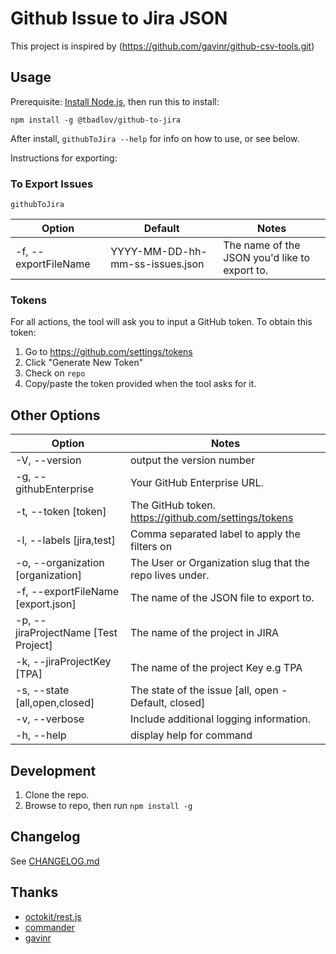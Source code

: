 # Github Issue to Jira JSON

This project is inspired by (https://github.com/gavinr/github-csv-tools.git)
## Usage

Prerequisite: [Install Node.js](https://nodejs.org/en/), then run this to install:

```
npm install -g @tbadlov/github-to-jira
```

After install, `githubToJira --help` for info on how to use, or see below.

Instructions for exporting:

### To Export Issues

```
githubToJira
```

| Option                 | Default                                                                                               | Notes                                                                                                                                                                                                         |
| ---------------------- | ----------------------------------------------------------------------------------------------------- | ------------------------------------------------------------------------------------------------------------------------------------------------------------------------------------------------------------- |
| -f, --exportFileName   | YYYY-MM-DD-hh-mm-ss-issues.json                                                                        | The name of the JSON you'd like to export to.                                                                                                                                                                  |

### Tokens

For all actions, the tool will ask you to input a GitHub token. To obtain this token:

1. Go to https://github.com/settings/tokens
2. Click "Generate New Token"
3. Check on `repo`
4. Copy/paste the token provided when the tool asks for it.

## Other Options

| Option                  | Notes                                                                         |
| ----------------------- | ------------------------------------------------------------------------------|
  -V, --version                                 | output the version number
  -g, --githubEnterprise                        | Your GitHub Enterprise URL.
  -t, --token [token]                           | The GitHub token. https://github.com/settings/tokens
  -l, --labels [jira,test]                      | Comma separated label to apply the filters on
  -o, --organization [organization]             | The User or Organization slug that the repo lives under.
  -f, --exportFileName [export.json]             | The name of the JSON file to export to.
  -p, --jiraProjectName [Test Project]          | The name of the project in JIRA
  -k, --jiraProjectKey [TPA]                    | The name of the project Key e.g TPA
  -s, --state [all,open,closed]                 | The state of the issue [all, open - Default, closed]
  -v, --verbose                                 | Include additional logging information.
  -h, --help                                    | display help for command

## Development

1. Clone the repo.
2. Browse to repo, then run `npm install -g`

## Changelog

See [CHANGELOG.md](https://github.com/zvika-peeriq/github-to-jira/blob/master/CHANGELOG.md)

## Thanks

- [octokit/rest.js](https://octokit.github.io/rest.js/)
- [commander](https://www.npmjs.com/package/commander)
- [gavinr](https://github.com/gavinr/)
